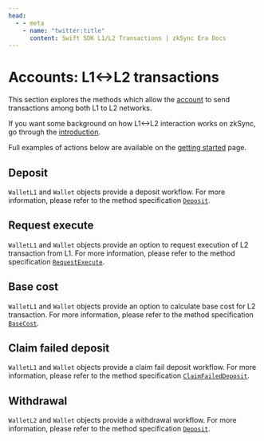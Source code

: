 ```yaml
---
head:
  - - meta
    - name: "twitter:title"
      content: Swift SDK L1/L2 Transactions | zkSync Era Docs
---
```


# Accounts: L1<->L2 transactions

This section explores the methods which allow the [account](./accounts.md) to send transactions among both L1 to L2 networks.

If you want some background on how L1<->L2 interaction works on zkSync, go through the [introduction](../../reference/concepts/l1-l2-interop.md).

Full examples of actions below are available on the [getting started](./getting-started.md) page.

## Deposit

`WalletL1` and `Wallet` objects provide a deposit workflow. For more information, please refer to the method specification [`Deposit`](accounts.md#deposit).

## Request execute

`WalletL1` and `Wallet` objects provide an option to request execution of L2 transaction from L1. For more information, please refer
to the method specification [`RequestExecute`](accounts.md#requestexecute).

## Base cost

`WalletL1` and `Wallet` objects provide an option to calculate base cost for L2 transaction. For more information, please refer to the
method specification [`BaseCost`](accounts.md#basecost).

## Claim failed deposit

`WalletL1` and `Wallet` objects provide a claim fail deposit workflow. For more information, please refer to the method specification
[`ClaimFailedDeposit`](accounts.md#claimfaileddeposit).

## Withdrawal

`WalletL2` and `Wallet` objects provide a withdrawal workflow. For more information, please refer to the method specification [`Deposit`](accounts.md#deposit).
